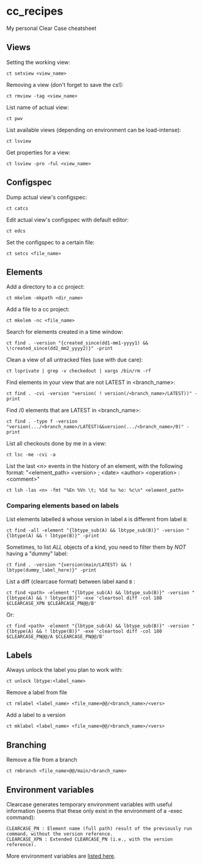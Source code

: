 # cc_recipes
My personal Clear Case cheatsheet

## Views
Setting the working view:

    ct setview <view_name>

Removing a view (don't forget to save the cs!):

    ct rmview -tag <view_name>
    
List name of actual view:

    ct pwv
    
List available views (depending on environment can be load-intense):

    ct lsview
    
Get properties for a view:

    ct lsview -pro -ful <view_name>

## Configspec
Dump actual view's configspec:

    ct catcs
    
Edit actual view's configspec with default editor:

    ct edcs
    
Set the configspec to a certain file:

    ct setcs <file_name>

## Elements
Add a directory to a cc project:

    ct mkelem -mkpath <dir_name>
    
Add a file to a cc project:

    ct mkelem -nc <file_name>
    
Search for elements created in a time window:

    ct find . -version "{created_since(dd1-mm1-yyyy1) && \!created_since(dd2_mm2_yyyy2)}" -print
    
Clean a view of all untracked files (use with due care):

    ct lsprivate | grep -v checkedout | xargs /bin/rm -rf
    
Find elements in your view that are not LATEST in <branch_name>:

    ct find . -cvi -version "version( ! version(/<branch_name>/LATEST))" -print

Find /0 elements that are LATEST in <branch_name>:

    ct find . -type f -version "version(.../<branch_name>/LATEST)&&version(.../<branch_name>/0)" -print
    
List all checkouts done by me in a view:

    ct lsc -me -cvi -a
    
List the last \<n\> events in the history of an element, with the following format:
"\<element_path\> \<version\> ; \<date\> \<author\> \<operation\> : \<comment\>"
	
    ct lsh -las <n> -fmt "%En %Vn \t; %Sd %u %o: %c\n" <element_path>
   

### Comparing elements based on labels

List elements labelled `B` whose version in label `A` is different from label `B`:

	ct find -all -element "{lbtype_sub(A) && lbtype_sub(B)}" -version "{lbtype(A) && ! lbtype(B)}" -print
	
Sometimes, to list *ALL* objects of a kind, you need to filter them by *NOT* having a "dummy" label:

    ct find . -version "{version(main/LATEST) && ! lbtype(dummy_label_here)}" -print
    
List a diff (clearcase format) between label `A`and `B` :

    ct find <path> -element "{lbtype_sub(A) && lbtype_sub(B)}" -version "{lbtype(A) && ! lbtype(B)}" -exe 'cleartool diff -col 180 $CLEARCASE_XPN $CLEARCASE_PN@@/B'
    
Or:
    
    ct find <path> -element "{lbtype_sub(A) && lbtype_sub(B)}" -version "{lbtype(A) && ! lbtype(B)}" -exe 'cleartool diff -col 180 $CLEARCASE_PN@@/A $CLEARCASE_PN@@/B'

## Labels
Always unlock the label you plan to work with:
    
    ct unlock lbtype:<label_name>

Remove a label from file

    ct rmlabel <label_name> <file_name>@@/<branch_name>/<vers>
    
Add a label to a version

    ct mklabel <label_name> <file_name>@@/<branch_name>/<vers>
    
## Branching
Remove a file from a branch

    ct rmbranch <file_name>@@/main/<branch_name>
    
## Environment variables
Clearcase generates temporary environment variables with useful information (seems that these only exist in the environment of a -exec command):

    CLEARCASE_PN : Element name (full path) result of the previously run command, without the version reference.
    CLEARCASE_XPN : Extended CLEARCASE_PN (i.e., with the version reference).

More environment variables are [listed here](https://mahantheshkn.blogspot.com/2010/04/clearcase-environment-variables-that.html "Clearcase Technical blog").
    
